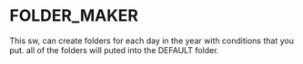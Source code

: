 # FOLDER_MAKER
This sw, can create folders for each day in the year with conditions that you put.
all of the folders will puted into the DEFAULT folder. 
